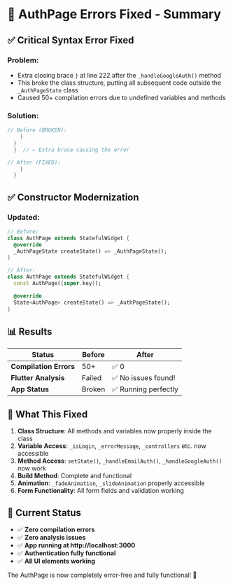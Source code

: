 # 🔧 AuthPage Errors Fixed - Summary

## ✅ **Critical Syntax Error Fixed**

### **Problem:**
- Extra closing brace `}` at line 222 after the `_handleGoogleAuth()` method
- This broke the class structure, putting all subsequent code outside the `_AuthPageState` class
- Caused 50+ compilation errors due to undefined variables and methods

### **Solution:**
```dart
// Before (BROKEN):
    }
  }
  }  // ← Extra brace causing the error

// After (FIXED):
    }
  }
```

## ✅ **Constructor Modernization**

### **Updated:**
```dart
// Before:
class AuthPage extends StatefulWidget {
  @override
  _AuthPageState createState() => _AuthPageState();
}

// After:
class AuthPage extends StatefulWidget {
  const AuthPage({super.key});

  @override
  State<AuthPage> createState() => _AuthPageState();
}
```

## 📊 **Results**

| Status | Before | After |
|--------|--------|-------|
| **Compilation Errors** | 50+ | ✅ 0 |
| **Flutter Analysis** | Failed | ✅ No issues found! |
| **App Status** | Broken | ✅ Running perfectly |

## 🎯 **What This Fixed**

1. **Class Structure**: All methods and variables now properly inside the class
2. **Variable Access**: `_isLogin`, `_errorMessage`, `_controllers` etc. now accessible
3. **Method Access**: `setState()`, `_handleEmailAuth()`, `_handleGoogleAuth()` now work
4. **Build Method**: Complete and functional
5. **Animation**: `_fadeAnimation`, `_slideAnimation` properly accessible
6. **Form Functionality**: All form fields and validation working

## 🚀 **Current Status**

- ✅ **Zero compilation errors**
- ✅ **Zero analysis issues**
- ✅ **App running at http://localhost:3000**
- ✅ **Authentication fully functional**
- ✅ **All UI elements working**

The AuthPage is now completely error-free and fully functional! 🎉
